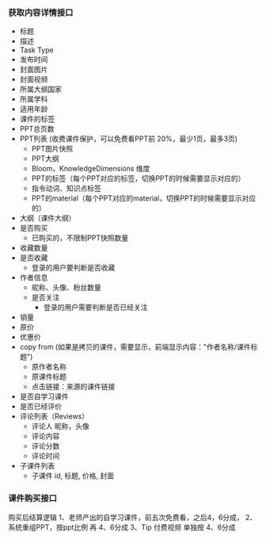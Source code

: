 ### 获取内容详情接口
- 标题
- 描述
- Task Type
- 发布时间
- 封面图片
- 封面视频
- 所属大纲国家
- 所属学科
- 适用年龄
- 课件的标签
- PPT总页数
- PPT列表 (收费课件保护，可以免费看PPT前 20%，最少1页，最多3页)
  - PPT图片快照
  - PPT大纲
  - Bloom，KnowledgeDimensions 维度
  - PPT的标签（每个PPT对应的标签，切换PPT的时候需要显示对应的）
  - 指令动词、知识点标签
  - PPT的material（每个PPT对应的material，切换PPT的时候需要显示对应的）
- 大纲（课件大纲）
- 是否购买
  - 已购买的，不限制PPT快照数量
- 收藏数量
- 是否收藏
  - 登录的用户要判断是否收藏
- 作者信息
  - 昵称、头像、粉丝数量
  - 是否关注
    - 登录的用户需要判断是否已经关注
- 销量
- 原价
- 优惠价
- copy from (如果是拷贝的课件，需要显示，前端显示内容："作者名称/课件标题")
  - 原作者名称
  - 原课件标题
  - 点击链接：来源的课件链接
- 是否自学习课件
- 是否已经评价
- 评论列表（Reviews）
  - 评论人 昵称，头像
  - 评论内容
  - 评论分数
  - 评论时间
- 子课件列表
  - 子课件 id, 标题, 价格, 封面


### 课件购买接口
购买后结算逻辑
1、老师产出的自学习课件，前五次免费看，之后4，6分成，
2、系统重组PPT，按ppt比例 再 4、6分成
3、Tip 付费视频 单独按 4、6分成

